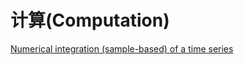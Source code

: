 # 计算(Computation)

[Numerical integration (sample-based) of a time series](http://nbviewer.ipython.org/5720498)

